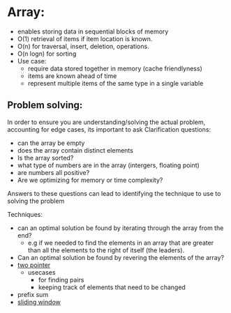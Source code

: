 # Array:

- enables storing data in sequential blocks of memory
- O(1) retrieval of items if item location is known.
- O(n) for traversal, insert, deletion, operations.
- O(n logn) for sorting
- Use case:
  - require data stored together in memory (cache friendlyness)
  - items are known ahead of time
  - represent multiple items of the same type in a single variable

## Problem solving:

In order to ensure you are understanding/solving the actual problem, accounting for edge cases, its important to ask 
Clarification questions:

- can the array be empty
- does the array contain distinct elements
- Is the array sorted?
- what type of numbers are in the array (intergers, floating point)
- are numbers all positive?
- Are we optimizing for memory or time complexity?

Answers to these questions can lead to identifying the technique to use to solving the problem

Techniques:

- can an optimal solution be found by iterating through the array from the end?
  - e.g if we needed to find the elements in an array that are greater than all the elements to the right of itself (the leaders).
- Can an optimal solution be found by revering the elements of the array? 
- [two pointer](https://www.geeksforgeeks.org/two-pointers-technique/)
  - usecases
    - for finding pairs
    - keeping track of elements that need to be changed
- prefix sum
- [sliding window](https://www.geeksforgeeks.org/window-sliding-technique/)
